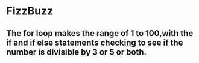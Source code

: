 # FizzBuzz
## The for loop makes the range of 1 to 100,with the if and if else statements checking to see if the number is divisible by 3 or 5 or both.  